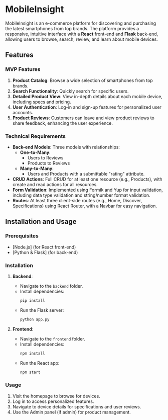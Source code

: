 # MobileInsight

MobileInsight is an e-commerce platform for discovering and purchasing the latest smartphones from top brands. The platform provides a responsive, intuitive interface with a **React** front-end and **Flask** back-end, allowing users to browse, search, review, and learn about mobile devices.

## Features

### MVP Features
1. **Product Catalog**: Browse a wide selection of smartphones from top brands.
2. **Search Functionality**: Quickly search for specific users.
3. **Detailed Product View**: View in-depth details about each mobile device, including specs and pricing.
4. **User Authentication**: Log-in and sign-up features for personalized user accounts.
5. **Product Reviews**: Customers can leave and view product reviews to share feedback, enhancing the user experience.

### Technical Requirements
- **Back-end Models**: Three models with relationships:
  - **One-to-Many**: 
    - Users to Reviews
    - Products to Reviews
  - **Many-to-Many**: 
    - Users and Products with a submittable "rating" attribute.
- **CRUD Actions**: Full CRUD for at least one resource (e.g., Products), with create and read actions for all resources.
- **Form Validation**: Implemented using Formik and Yup for input validation, including data type validation and string/number format validation.
- **Routes**: At least three client-side routes (e.g., Home, Discover, Specifications) using React Router, with a Navbar for easy navigation.

## Installation and Usage

### Prerequisites
- [Node.js] (for React front-end)
- [Python & Flask] (for back-end)

### Installation
1. **Backend**:
   - Navigate to the `backend` folder.
   - Install dependencies: 
     ```bash
     pip install
     ```
   - Run the Flask server: 
     ```bash
     python app.py
     ```

2. **Frontend**:
   - Navigate to the `frontend` folder.
   - Install dependencies: 
     ```bash
     npm install
     ```
   - Run the React app: 
     ```bash
     npm start
     ```

### Usage
1. Visit the homepage to browse for devices.
2. Log in to access personalized features.
3. Navigate to device details for specifications and user reviews.
4. Use the Admin panel (if admin) for product management.


